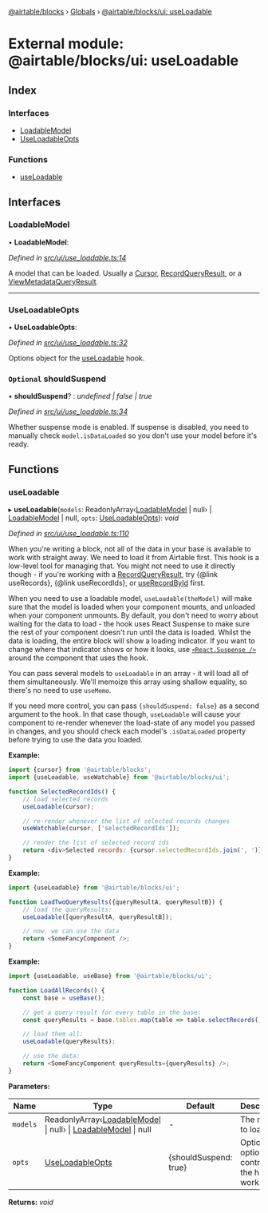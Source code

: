 [@airtable/blocks](../README.md) › [Globals](../globals.md) ›
[@airtable/blocks/ui: useLoadable](_airtable_blocks_ui__useloadable.md)

# External module: @airtable/blocks/ui: useLoadable

## Index

### Interfaces

-   [LoadableModel](_airtable_blocks_ui__useloadable.md#loadablemodel)
-   [UseLoadableOpts](_airtable_blocks_ui__useloadable.md#useloadableopts)

### Functions

-   [useLoadable](_airtable_blocks_ui__useloadable.md#useloadable)

## Interfaces

### LoadableModel

• **LoadableModel**:

_Defined in
[src/ui/use_loadable.ts:14](https://github.com/airtable/blocks/blob/@airtable/blocks@0.0.36/packages/sdk/src/ui/use_loadable.ts#L14)_

A model that can be loaded. Usually a [Cursor](_airtable_blocks_models__cursor.md#cursor),
[RecordQueryResult](_airtable_blocks_models__recordqueryresult.md#recordqueryresult), or a
[ViewMetadataQueryResult](_airtable_blocks_models__view.md#viewmetadataqueryresult).

---

### UseLoadableOpts

• **UseLoadableOpts**:

_Defined in
[src/ui/use_loadable.ts:32](https://github.com/airtable/blocks/blob/@airtable/blocks@0.0.36/packages/sdk/src/ui/use_loadable.ts#L32)_

Options object for the [useLoadable](_airtable_blocks_ui__useloadable.md#useloadable) hook.

### `Optional` shouldSuspend

• **shouldSuspend**? : _undefined | false | true_

_Defined in
[src/ui/use_loadable.ts:34](https://github.com/airtable/blocks/blob/@airtable/blocks@0.0.36/packages/sdk/src/ui/use_loadable.ts#L34)_

Whether suspense mode is enabled. If suspense is disabled, you need to manually check
`model.isDataLoaded` so you don't use your model before it's ready.

## Functions

### useLoadable

▸ **useLoadable**(`models`:
ReadonlyArray‹[LoadableModel](_airtable_blocks_ui__useloadable.md#loadablemodel) | null› |
[LoadableModel](_airtable_blocks_ui__useloadable.md#loadablemodel) | null, `opts`:
[UseLoadableOpts](_airtable_blocks_ui__useloadable.md#useloadableopts)): _void_

_Defined in
[src/ui/use_loadable.ts:110](https://github.com/airtable/blocks/blob/@airtable/blocks@0.0.36/packages/sdk/src/ui/use_loadable.ts#L110)_

When you're writing a block, not all of the data in your base is available to work with straight
away. We need to load it from Airtable first. This hook is a low-level tool for managing that. You
might not need to use it directly though - if you're working with a
[RecordQueryResult](_airtable_blocks_models__recordqueryresult.md#recordqueryresult), try {@link
useRecords}, {@link useRecordIds}, or
[useRecordById](_airtable_blocks_ui__userecords.md#userecordbyid) first.

When you need to use a loadable model, `useLoadable(theModel)` will make sure that the model is
loaded when your component mounts, and unloaded when your component unmounts. By default, you don't
need to worry about waiting for the data to load - the hook uses React Suspense to make sure the
rest of your component doesn't run until the data is loaded. Whilst the data is loading, the entire
block will show a loading indicator. If you want to change where that indicator shows or how it
looks, use [`<React.Suspense />`](https://reactjs.org/docs/react-api.html#reactsuspense) around the
component that uses the hook.

You can pass several models to `useLoadable` in an array - it will load all of them simultaneously.
We'll memoize this array using shallow equality, so there's no need to use `useMemo`.

If you need more control, you can pass `{shouldSuspend: false}` as a second argument to the hook. In
that case though, `useLoadable` will cause your component to re-render whenever the load-state of
any model you passed in changes, and you should check each model's `.isDataLoaded` property before
trying to use the data you loaded.

**Example:**

```js
import {cursor} from '@airtable/blocks';
import {useLoadable, useWatchable} from '@airtable/blocks/ui';

function SelectedRecordIds() {
    // load selected records
    useLoadable(cursor);

    // re-render whenever the list of selected records changes
    useWatchable(cursor, ['selectedRecordIds']);

    // render the list of selected record ids
    return <div>Selected records: {cursor.selectedRecordIds.join(', ')}</div>;
}
```

**Example:**

```js
import {useLoadable} from '@airtable/blocks/ui';

function LoadTwoQueryResults({queryResultA, queryResultB}) {
    // load the queryResults:
    useLoadable([queryResultA, queryResultB]);

    // now, we can use the data
    return <SomeFancyComponent />;
}
```

**Example:**

```js
import {useLoadable, useBase} from '@airtable/blocks/ui';

function LoadAllRecords() {
    const base = useBase();

    // get a query result for every table in the base:
    const queryResults = base.tables.map(table => table.selectRecords());

    // load them all:
    useLoadable(queryResults);

    // use the data:
    return <SomeFancyComponent queryResults={queryResults} />;
}
```

**Parameters:**

| Name     | Type                                                                                                                                                                                | Default               | Description                                     |
| -------- | ----------------------------------------------------------------------------------------------------------------------------------------------------------------------------------- | --------------------- | ----------------------------------------------- |
| `models` | ReadonlyArray‹[LoadableModel](_airtable_blocks_ui__useloadable.md#loadablemodel) &#124; null› &#124; [LoadableModel](_airtable_blocks_ui__useloadable.md#loadablemodel) &#124; null | -                     | The models to load.                             |
| `opts`   | [UseLoadableOpts](_airtable_blocks_ui__useloadable.md#useloadableopts)                                                                                                              | {shouldSuspend: true} | Optional options to control how the hook works. |

**Returns:** _void_
